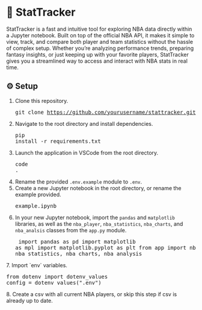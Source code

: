 # 🏀 StatTracker

StatTracker is a fast and intuitive tool for exploring NBA data directly within a Jupyter notebook. Built on top of the official NBA API, it makes it simple to view, track, and compare both player and team statistics without the hassle of complex setup. Whether you’re analyzing performance trends, preparing fantasy insights, or just keeping up with your favorite players, StatTracker gives you a streamlined way to access and interact with NBA stats in real time.

## ⚙️ Setup
1. Clone this repository. <pre>git clone https://github.com/yourusername/stattracker.git</pre>
2. Navigate to the root directory and install dependencies. <pre>pip install -r requirements.txt</pre>
3. Launch the application in VSCode from the root directory. <pre>code .</pre>
5. Rename the provided `.env.example` module to `.env`.
4. Create a new Jupyter notebook in the root directory, or rename the example provided. <pre>example.ipynb</pre>
6. In your new Jupyter notebook, import the `pandas` and `matplotlib` libraries, as well as the `nba_player`, `nba_statistics`, `nba_charts`, and `nba_analsis` classes from the `app.py` module. <pre>
import pandas as pd
import matplotlib as mpl
import matplotlib.pyplot as plt
from app import nba_players, nba_statistics, nba_charts, nba_analysis
</pre>
7. Import `env` variables. <pre>from dotenv import dotenv_values
config = dotenv_values(".env")</pre>
8. Create a csv with all current NBA players, or skip this step if csv is already up to date.
